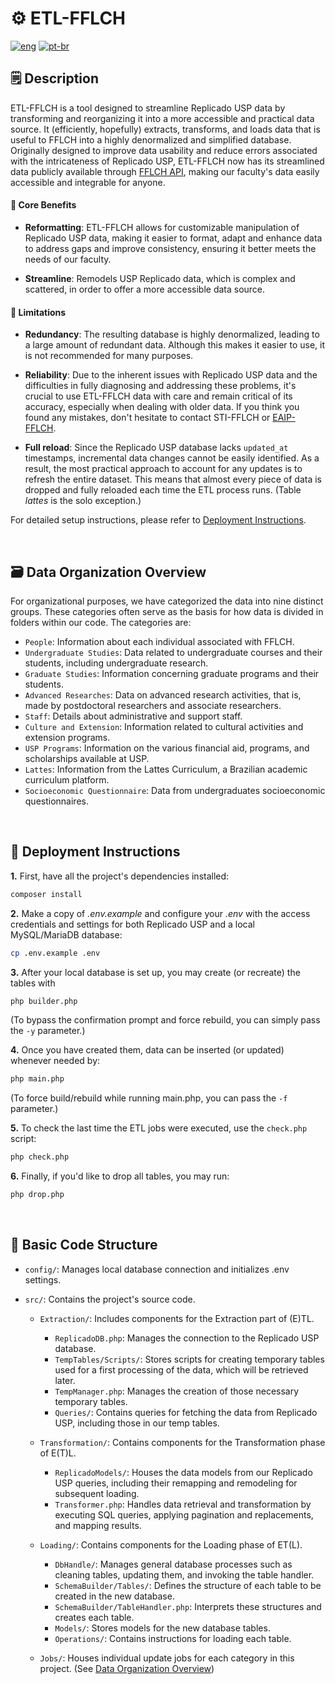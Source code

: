 # ⚙️ ETL-FFLCH

[![eng](https://img.shields.io/badge/lang-en-blue.svg)](https://github.com/fflch/etl/blob/main/README.eng.md)
[![pt-br](https://img.shields.io/badge/lang-pt--br-red.svg)](https://github.com/fflch/etl/blob/main/README.md)


## 🗒️ Description

ETL-FFLCH is a tool designed to streamline Replicado USP data by transforming and reorganizing it into a more accessible and practical data source. It (efficiently, hopefully) extracts, transforms, and loads data that is useful to FFLCH into a highly denormalized and simplified database. Originally designed to improve data usability and reduce errors associated with the intricateness of Replicado USP, ETL-FFLCH now has its streamlined data publicly available through [FFLCH API](https://api.fflch.usp.br), making our faculty's data easily accessible and integrable for anyone.


#### 🌟 Core Benefits

- **Reformatting**: ETL-FFLCH allows for customizable manipulation of Replicado USP data, making it easier to format, adapt and enhance data to address gaps and improve consistency, ensuring it better meets the needs of our faculty.

- **Streamline**: Remodels USP Replicado data, which is complex and scattered, in order to offer a more accessible data source.

#### 🚧 Limitations

 - **Redundancy**: The resulting database is highly denormalized, leading to a large amount of redundant data. Although this makes it easier to use, it is not recommended for many purposes.

 - **Reliability**: Due to the inherent issues with Replicado USP data and the difficulties in fully diagnosing and addressing these problems, it's crucial to use ETL-FFLCH data with care and remain critical of its accuracy, especially when dealing with older data. If you think you found any mistakes, don't hesitate to contact STI-FFLCH or [EAIP-FFLCH](eaipfflch@usp.br).
 
 - **Full reload**: Since the Replicado USP database lacks `updated_at` timestamps, incremental data changes cannot be easily identified. As a result, the most practical approach to account for any updates is to refresh the entire dataset. This means that almost every piece of data is dropped and fully reloaded each time the ETL process runs. (Table *lattes* is the solo exception.)

 For detailed setup instructions, please refer to [Deployment Instructions](#-deployment-instructions).

<br>

## 🗃️ Data Organization Overview

 For organizational purposes, we have categorized the data into nine distinct groups. These categories often serve as the basis for how data is divided in folders within our code. The categories are:

- `People`: Information about each individual associated with FFLCH.
- `Undergraduate Studies`: Data related to undergraduate courses and their students, including undergraduate research.
- `Graduate Studies`: Information concerning graduate programs and their students.
- `Advanced Researches`: Data on advanced research activities, that is, made by postdoctoral researchers and associate researchers.
- `Staff`: Details about administrative and support staff.
- `Culture and Extension`: Information related to cultural activities and extension programs.
- `USP Programs`: Information on the various financial aid, programs, and scholarships available at USP.
- `Lattes`: Information from the Lattes Curriculum, a Brazilian academic curriculum platform.
- `Socioeconomic Questionnaire`: Data from undergraduates socioeconomic questionnaires.

<br>

## 🔧 Deployment Instructions

**1.** First, have all the project's dependencies installed:

```sh
composer install
```

**2.** Make a copy of *.env.example* and configure your *.env* with the access credentials and settings for both Replicado USP and a local MySQL/MariaDB database:

```sh
cp .env.example .env
```

**3.** After your local database is set up, you may create (or recreate) the tables with

```sh
php builder.php
```

(To bypass the confirmation prompt and force rebuild, you can simply pass the `-y` parameter.)

**4.** Once you have created them, data can be inserted (or updated) whenever needed by:

```sh
php main.php
```

(To force build/rebuild while running main.php, you can pass the `-f` parameter.)

**5.** To check the last time the ETL jobs were executed, use the `check.php` script:

```sh
php check.php
```

**6.** Finally, if you'd like to drop all tables, you may run:

```sh
php drop.php
```

<br>

## 🧩 Basic Code Structure

- `config/`: Manages local database connection and initializes .env settings.
- `src/`: Contains the project's source code.
    
    - `Extraction/`: Includes components for the Extraction part of (E)TL.
        - `ReplicadoDB.php`: Manages the connection to the Replicado USP database.
        - `TempTables/Scripts/`: Stores scripts for creating temporary tables used for a first processing of the data, which will be retrieved later.
        - `TempManager.php`: Manages the creation of those necessary temporary tables.
        - `Queries/`: Contains queries for fetching the data from Replicado USP, including those in our temp tables.
    
    - `Transformation/`: Contains components for the Transformation phase of E(T)L.
        - `ReplicadoModels/`: Houses the data models from our Replicado USP queries, including their remapping and remodeling for subsequent loading.
        - `Transformer.php`: Handles data retrieval and transformation by executing SQL queries, applying pagination and replacements, and mapping results.

    - `Loading/`: Contains components for the Loading phase of ET(L).
        - `DbHandle/`: Manages general database processes such as cleaning tables, updating them, and invoking the table handler.
        - `SchemaBuilder/Tables/`: Defines the structure of each table to be created in the new database.
        - `SchemaBuilder/TableHandler.php`: Interprets these structures and creates each table.
        - `Models/`: Stores models for the new database tables.
        - `Operations/`: Contains instructions for loading each table.

    - `Jobs/`: Houses individual update jobs for each category in this project. (See [Data Organization Overview](#️-data-organization-overview))